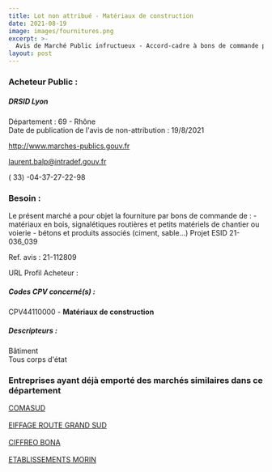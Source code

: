 ```yaml
---
title: Lot non attribué - Matériaux de construction
date: 2021-08-19
image: images/fournitures.png
excerpt: >-
  Avis de Marché Public infructueux - Accord-cadre à bons de commande pour la fourniture de matériels et matériaux de construction des emprises soutenues par l'USID d'Istres
layout: post
---
```


### Acheteur Public :
##### DRSID Lyon
Département : 69 - Rhône<br/>
Date de publication de l'avis de non-attribution : 19/8/2021


http://www.marches-publics.gouv.fr

laurent.balp@intradef.gouv.fr

( 33) -04-37-27-22-98
### Besoin :

Le présent marché a pour objet la fourniture par bons de commande de : - matériaux en bois, signalétiques routières et petits matériels de chantier ou voierie - bétons et produits associés (ciment, sable...) Projet ESID 21-036_039

Ref. avis : 21-112809

URL Profil Acheteur : 

##### Codes CPV concerné(s) :
CPV44110000 - **Matériaux de construction** <br/>

##### Descripteurs :
Bâtiment <br/>
Tous corps d'état <br/>

### Entreprises ayant déjà emporté des marchés similaires dans ce département
<a href="/entreprise-543/siren-057802753">COMASUD</a><br/><br/>
<a href="/entreprise-555/siren-398762211">EIFFAGE ROUTE GRAND SUD</a><br/><br/>
<a href="/entreprise-565/siren-487652257">CIFFREO BONA</a><br/><br/>
<a href="/entreprise-566/siren-491664686">ETABLISSEMENTS MORIN</a><br/><br/>
